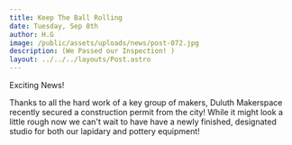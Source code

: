 ```yaml
---
title: Keep The Ball Rolling
date: Tuesday, Sep 8th
author: H.G
image: /public/assets/uploads/news/post-072.jpg
description: (We Passed our Inspection! )
layout: ../../../layouts/Post.astro
---
```


Exciting News!

Thanks to all the hard work of a key group of makers, Duluth Makerspace recently secured a construction permit from the city! While it might look a little rough now we can't wait to have have a newly finished, designated studio for both our lapidary and pottery equipment!
